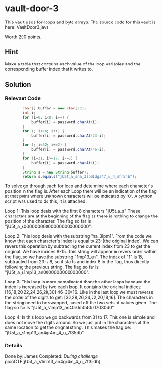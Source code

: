 # vault-door-3
This vault uses for-loops and byte arrays. The source code for this vault is here: VaultDoor3.java

Worth 200 points.

## Hint
Make a table that contains each value of the loop variables and the corresponding buffer index that it writes to.

## Solution
### Relevant Code
```java
        char[] buffer = new char[32];
        int i;
        for (i=0; i<8; i++) {
            buffer[i] = password.charAt(i);
        }
        for (; i<16; i++) {
            buffer[i] = password.charAt(23-i);
        }
        for (; i<32; i+=2) {
            buffer[i] = password.charAt(46-i);
        }
        for (i=31; i>=17; i-=2) {
            buffer[i] = password.charAt(i);
        }
        String s = new String(buffer);
        return s.equals("jU5t_a_sna_3lpm1dg347_u_4_mfr54b");
```
To solve go through each for loop and determine where each character's position in the flag is. After each Loop there will be an indication of the flag at that point where unknown characters will be indicated by '0'. A python script was used to do this, it is attached.

Loop 1:
This loop deals with the first 8 characters "jU5t_a_s" These characters are at the beginning of the flag as there is nothing to change the position of the 		character. The flag so far is "jU5t_a_s000000000000000000000000".

Loop 2:
This loop deals with the substring "na_3lpm1". From the code we know that each character's index is equal to 23-[the original index]. We can revers this operation by subtracting the current index from 23 to get the original. We have indices 8-15. This string will appear in revers order within the flag, so we have the substring "1mp13_an". The index of "1" is 15, subtracted from 23 is 8, so it starts and index 8 in the flag, thus directly following the previous string. The flag so far is "jU5t_a_s1mp13_an0000000000000000".

Loop 3:
This loop is more complicated than the other loops because the index is increased by two each loop. It contains the original indices: [16,18,20,22,24,26,28,30]
46-30=16. Like in the last loop we must reverse the order of the digits to get: [30,28,26,24,22,20,18,16]. The characters in the string need to be swapped, based off the two sets of values given. The flag so far is "jU5t_a_s1mp13_an40r0m040u07030d0"

Loop 4:
In this loop we go backwards from 31 to 17. This one is simple and does not move the digits around. So we just put in the characters at the same location to get the orignal string. This makes the flag be: "jU5t_a_s1mp13_an4gr4m_4_u_7f35db"

### Details
Done by: James
Completed: *During challenge*
picoCTF{jU5t_a_s1mp13_an4gr4m_4_u_7f35db}